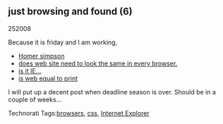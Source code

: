 <article><h2>just browsing and found (6)</h2><time><span class="day">2</span><span class="month">5</span><span class="year">2008</span></time><p>Because it is friday and I am working,</p><ul><li><a href="http://nedbatchelder.com/blog/200805/css_homer_animated.html">Homer simpson</a></li><li><a href="http://dowebsitesneedtolookexactlythesameineverybrowser.com/">does web site need to look the same in every browser.</a></li><li><a href="http://isitafuckingirritatingbrowser.com/">is it IE...</a></li><li><a href="http://iswebequaltoprint.com/">is web equal to print</a></li></ul><p>I will put up a decent post when deadline season is over. Should be in a couple of weeks...</p><!-- Technorati Tags Start --><p>Technorati Tags:<a href="http://technorati.com/tag/browsers" rel="tag">browsers</a>, <a href="http://technorati.com/tag/css" rel="tag">css</a>, <a href="http://technorati.com/tag/Internet%20Explorer" rel="tag">Internet Explorer</a></p><!-- Technorati Tags End --></article>